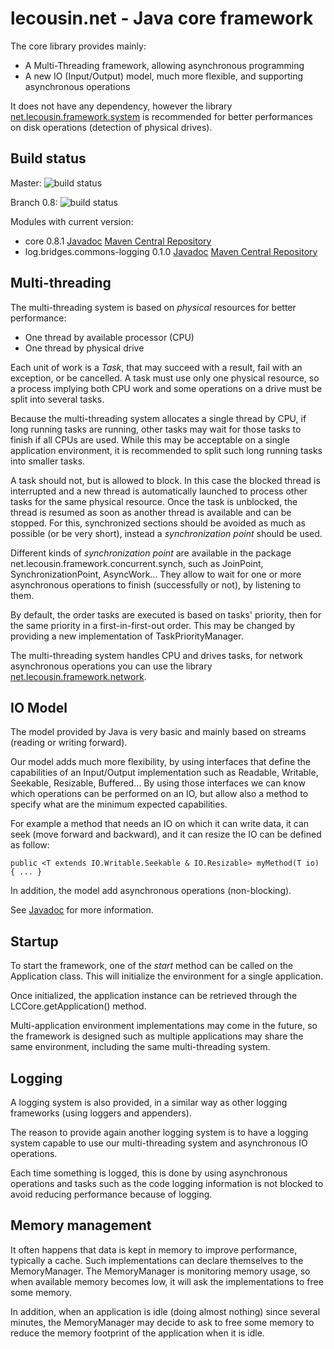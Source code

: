 
# lecousin.net - Java core framework

The core library provides mainly:
 * A Multi-Threading framework, allowing asynchronous programming
 * A new IO (Input/Output) model, much more flexible, and supporting asynchronous operations

It does not have any dependency, however the library [net.lecousin.framework.system](https://github.com/lecousin/java-framework-system "java-framework-system")
is recommended for better performances on disk operations (detection of physical drives).

## Build status

Master: ![build status](https://travis-ci.org/lecousin/java-framework-core.svg?branch=master "Build Status")

Branch 0.8: ![build status](https://travis-ci.org/lecousin/java-framework-core.svg?branch=0.8 "Build Status")

Modules with current version:
 * core 0.8.1
   [Javadoc](https://www.javadoc.io/doc/net.lecousin/core/0.8.1 "Javadoc")
   [Maven Central Repository](http://search.maven.org/#artifactdetails%7Cnet.lecousin%7Ccore%7C0.8.1%7Cjar "Maven")
 * log.bridges.commons-logging 0.1.0
   [Javadoc](https://www.javadoc.io/doc/net.lecousin.framework/log.bridges.commons-logging/0.1.0 "Javadoc")
   [Maven Central Repository](http://search.maven.org/#artifactdetails%7Cnet.lecousin.framework%7Clog.bridges.commons-logging%7C0.1.0%7Cjar "Maven")

## Multi-threading

The multi-threading system is based on _physical_ resources for better performance:
 * One thread by available processor (CPU)
 * One thread by physical drive
 
Each unit of work is a _Task_, that may succeed with a result, fail with an exception, or be cancelled.
A task must use only one physical resource, so a process implying both CPU work and some operations on a drive
must be split into several tasks.

Because the multi-threading system allocates a single thread by CPU, if long running tasks are running, other
tasks may wait for those tasks to finish if all CPUs are used. While this may be acceptable on a single application
environment, it is recommended to split such long running tasks into smaller tasks. 

A task should not, but is allowed to block. In this case the blocked thread is interrupted and a new thread
is automatically launched to process other tasks for the same physical resource. Once the task is unblocked,
the thread is resumed as soon as another thread is available and can be stopped. For this, synchronized
sections should be avoided as much as possible (or be very short), instead a _synchronization point_ should
be used.

Different kinds of _synchronization point_ are available in the package net.lecousin.framework.concurrent.synch,
such as JoinPoint, SynchronizationPoint, AsyncWork... They allow to wait for one or more asynchronous operations
to finish (successfully or not), by listening to them.

By default, the order tasks are executed is based on tasks' priority,
then for the same priority in a first-in-first-out order.
This may be changed by providing a new implementation of TaskPriorityManager.

The multi-threading system handles CPU and drives tasks, for network asynchronous operations you can
use the library [net.lecousin.framework.network](https://github.com/lecousin/java-framework-network "java-framework-network").

## IO Model

The model provided by Java is very basic and mainly based on streams (reading or writing forward).

Our model adds much more flexibility, by using interfaces that define the capabilities of an Input/Output
implementation such as Readable, Writable, Seekable, Resizable, Buffered...
By using those interfaces we can know which operations can be performed on an IO, but allow also a method
to specify what are the minimum expected capabilities.

For example a method that needs an IO on which it can write data, it can seek (move forward and backward),
and it can resize the IO can be defined as follow:

	public <T extends IO.Writable.Seekable & IO.Resizable> myMethod(T io) { ... }

In addition, the model add asynchronous operations (non-blocking).

See [Javadoc](https://static.javadoc.io/net.lecousin/core/0.8.0/net/lecousin/framework/io/package-summary.html "package io") for more information. 
 
## Startup

To start the framework, one of the _start_ method can be called on the Application class.
This will initialize the environment for a single application.

Once initialized, the application instance can be retrieved through the LCCore.getApplication() method.

Multi-application environment implementations may come in the future, so the framework is designed such
as multiple applications may share the same environment, including the same multi-threading system.

## Logging

A logging system is also provided, in a similar way as other logging frameworks (using loggers and appenders).

The reason to provide again another logging system is to have a logging system capable to use our
multi-threading system and asynchronous IO operations.

Each time something is logged, this is done by using asynchronous operations and tasks such as the code
logging information is not blocked to avoid reducing performance because of logging. 

## Memory management

It often happens that data is kept in memory to improve performance, typically a cache. Such implementations
can declare themselves to the MemoryManager. The MemoryManager is monitoring memory usage, so when available
memory becomes low, it will ask the implementations to free some memory.

In addition, when an application is idle (doing almost nothing) since several minutes, the MemoryManager may
decide to ask to free some memory to reduce the memory footprint of the application when it is idle.
